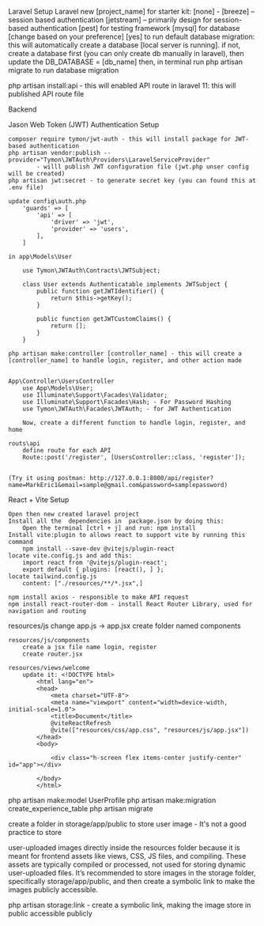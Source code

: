 Laravel Setup
Laravel new [project_name]
for starter kit: [none] -
[breeze] – session based authentication
[jetstream] – primarily design for session-based authentication
[pest] for testing framework
[mysql] for database [change based on your preference]
[yes] to run default database migration: this will automatically create a database [local server is running].
if not, create a database first (you can only create db manually in laravel),
then update the DB_DATABASE = [db_name]
then, in terminal run php artisan migrate to run database migration

php artisan install:api - this will enabled API route in laravel 11: this will published API route file

Backend

Jason Web Token (JWT) Authentication Setup

    composer require tymon/jwt-auth - this will install package for JWT-based authentication
    php artisan vendor:publish --provider="Tymon\JWTAuth\Providers\LaravelServiceProvider"
            - willl publish JWT configuration file (jwt.php unser config will be created)
    php artisan jwt:secret - to generate secret key (you can found this at .env file)

    update config\auth.php
        'guards' => [
            'api' => [
                'driver' => 'jwt',
                'provider' => 'users',
            ],
        ]

    in app\Models\User

        use Tymon\JWTAuth\Contracts\JWTSubject;

        class User extends Authenticatable implements JWTSubject {
            public function getJWTIdentifier() {
                return $this->getKey();
            }

            public function getJWTCustomClaims() {
                return [];
            }
        }

    php artisan make:controller [controller_name] - this will create a [controller_name] to handle login, register, and other action made


    App\Controller\UsersController
        use App\Models\User;
        use Illuminate\Support\Facades\Validator;
        use Illuminate\Support\Facades\Hash; - For Password Hashing
        use Tymon\JWTAuth\Facades\JWTAuth; - for JWT Authentication

        Now, create a different function to handle login, register, and home

    routs\api
        define route for each API
        Route::post('/register', [UsersController::class, 'register']);


    (Try it using postman: http://127.0.0.1:8000/api/register?name=MarkEric1&email=sample@gmail.com&password=samplepassword)

React + Vite Setup

    Open then new created laravel project
    Install all the  dependencies in  package.json by doing this:
    	Open the terminal [ctrl + j] and run: npm install
    Install vite:plugin to allows react to support vite by running this command
    	npm install --save-dev @vitejs/plugin-react
    locate vite.config.js and add this:
    	import react from '@vitejs/plugin-react';
    	export default { plugins: [react(), ] };
    locate tailwind.config.js
        content: ["./resources/**/*.jsx",]

    npm install axios - responsible to make API request
    npm install react-router-dom - install React Router Library, used for navigation and routing

resources/js
change app.js -> app.jsx
create folder named components

    resources/js/components
        create a jsx file name login, register
        create router.jsx

    resources/views/welcome
        update it: <!DOCTYPE html>
            <html lang="en">
            <head>
                <meta charset="UTF-8">
                <meta name="viewport" content="width=device-width, initial-scale=1.0">
                <title>Document</title>
                @viteReactRefresh
                @vite(["resources/css/app.css", "resources/js/app.jsx"])
            </head>
            <body>

                <div class="h-screen flex items-center justify-center" id="app"></div>

            </body>
            </html>

php artisan make:model UserProfile
php artisan make:migration create_experience_table
php artisan migrate

create a folder in storage/app/public to store user image - It's not a good practice to store

user-uploaded images directly inside the resources folder because it is meant for frontend assets like views, CSS, JS files, and compiling. These assets are typically compiled or processed, not used for storing dynamic user-uploaded files.
It’s recommended to store images in the storage folder, specifically storage/app/public, and then create a symbolic link to make the images publicly accessible.

php artisan storage:link - create a symbolic link, making the image store in public accessible publicly
